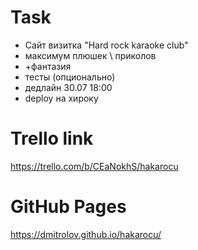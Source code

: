 # Task
+ Сайт визитка "Hard rock karaoke club"
+ максимум плюшек \ приколов
+ +фантазия
+ тесты (опционально)
+ дедлайн 30.07 18:00
+ deploy на хироку

# Trello link
https://trello.com/b/CEaNokhS/hakarocu

# GitHub Pages
https://dmitrolov.github.io/hakarocu/
